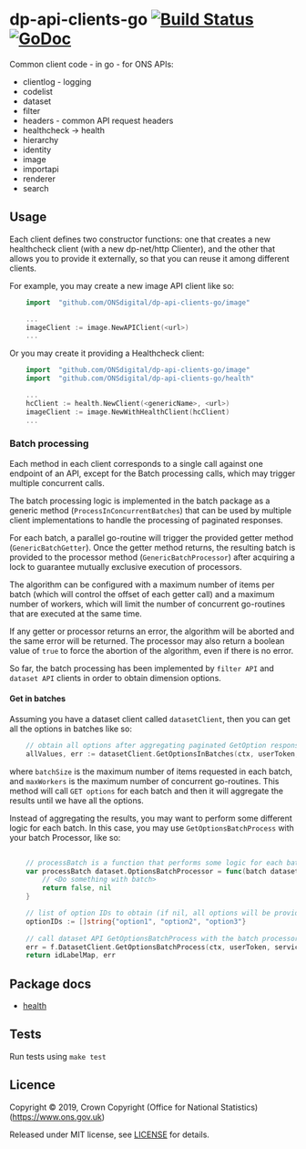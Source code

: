 dp-api-clients-go [![Build Status](https://travis-ci.org/ONSdigital/dp-api-clients-go.svg?branch=master)](https://travis-ci.org/ONSdigital/dp-api-clients-go) [![GoDoc](https://godoc.org/github.com/ONSdigital/dp-api-clients-go?status.svg)](https://godoc.org/github.com/ONSdigital/dp-api-clients-go)
=====

Common client code - in go - for ONS APIs:

* clientlog - logging
* codelist
* dataset
* filter
* headers - common API request headers
* healthcheck -> health
* hierarchy
* identity
* image
* importapi
* renderer
* search


## Usage

Each client defines two constructor functions: one that creates a new healthcheck client (with a new dp-net/http Clienter), and the other that allows you to provide it externally, so that you can reuse it among different clients.

For example, you may create a new image API client like so:
```go
    import  "github.com/ONSdigital/dp-api-clients-go/image"

    ...
    imageClient := image.NewAPIClient(<url>)
    ...
```

Or you may create it providing a Healthcheck client:
```go
    import  "github.com/ONSdigital/dp-api-clients-go/image"
    import  "github.com/ONSdigital/dp-api-clients-go/health"

    ...
    hcClient := health.NewClient(<genericName>, <url>)
    imageClient := image.NewWithHealthClient(hcClient)
    ...
```

### Batch processing

Each method in each client corresponds to a single call against one endpoint of an API, except for the Batch processing calls, which may trigger multiple concurrent calls.

The batch processing logic is implemented in the batch package as a generic method (`ProcessInConcurrentBatches`) that can be used by multiple client implementations to handle the processing of paginated responses.

For each batch, a parallel go-routine will trigger the provided getter method (`GenericBatchGetter`). Once the getter method returns, the resulting batch is provided to the processor method (`GenericBatchProcessor`) after acquiring a lock to guarantee mutually exclusive execution of processors.

The algorithm can be configured with a maximum number of items per batch (which will control the offset of each getter call) and a maximum number of workers, which will limit the number of concurrent go-routines that are executed at the same time.

If any getter or processor returns an error, the algorithm will be aborted and the same error will be returned. The processor may also return a boolean value of `true` to force the abortion of the algorithm, even if there is no error.

So far, the batch processing has been implemented by `filter API` and `dataset API` clients in order to obtain dimension options.

#### Get in batches

Assuming you have a dataset client called `datasetClient`, then you can get all the options in batches like so:

```go
    // obtain all options after aggregating paginated GetOption responses
	allValues, err := datasetClient.GetOptionsInBatches(ctx, userToken, serviceToken, collectionID, datasetID, edition, version, dimensionName, batchSize, maxWorkers)
```

where `batchSize` is the maximum number of items requested in each batch, and `maxWorkers` is the maximum number of concurrent go-routines.
This method will call `GET options` for each batch and then it will aggregate the results until we have all the options.

Instead of aggregating the results, you may want to perform some different logic for each batch. In this case, you may use `GetOptionsBatchProcess` with your batch Processor, like so:

```go
    
    // processBatch is a function that performs some logic for each batch, and has the ability to abort execution if forceAbort is true or an error is returned.
    var processBatch dataset.OptionsBatchProcessor = func(batch dataset.Options) (forceAbort bool, err error) {
        // <Do something with batch>
		return false, nil
    }

    // list of option IDs to obtain (if nil, all options will be provided)
    optionIDs := []string{"option1", "option2", "option3"}
    
	// call dataset API GetOptionsBatchProcess with the batch processor
	err = f.DatasetClient.GetOptionsBatchProcess(ctx, userToken, serviceToken, collectionID, datasetID, edition, version, dimensionName, &optionIDs, processBatch, f.maxDatasetOptions, f.BatchMaxWorkers)
	return idLabelMap, err
```


## Package docs

* [health](https://github.com/ONSdigital/dp-api-clients-go/tree/feature/client-checker/health)

## Tests

Run tests using `make test`

## Licence

Copyright ©‎ 2019, Crown Copyright (Office for National Statistics) (https://www.ons.gov.uk)

Released under MIT license, see [LICENSE](LICENSE.md) for details.
